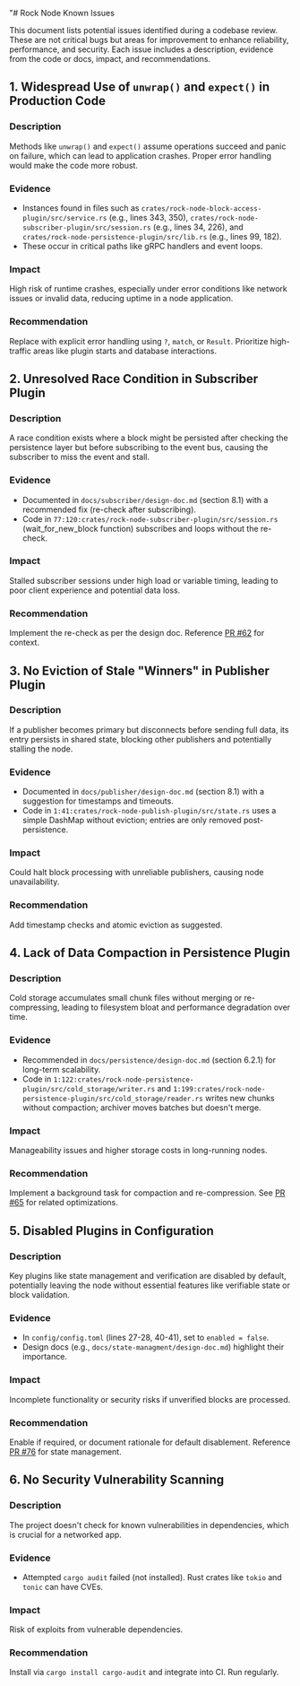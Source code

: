 "# Rock Node Known Issues

This document lists potential issues identified during a codebase review. These are not critical bugs but areas for improvement to enhance reliability, performance, and security. Each issue includes a description, evidence from the code or docs, impact, and recommendations.

## 1. Widespread Use of `unwrap()` and `expect()` in Production Code

### Description
Methods like `unwrap()` and `expect()` assume operations succeed and panic on failure, which can lead to application crashes. Proper error handling would make the code more robust.

### Evidence
- Instances found in files such as `crates/rock-node-block-access-plugin/src/service.rs` (e.g., lines 343, 350), `crates/rock-node-subscriber-plugin/src/session.rs` (e.g., lines 34, 226), and `crates/rock-node-persistence-plugin/src/lib.rs` (e.g., lines 99, 182).
- These occur in critical paths like gRPC handlers and event loops.

### Impact
High risk of runtime crashes, especially under error conditions like network issues or invalid data, reducing uptime in a node application.

### Recommendation
Replace with explicit error handling using `?`, `match`, or `Result`. Prioritize high-traffic areas like plugin starts and database interactions.

## 2. Unresolved Race Condition in Subscriber Plugin

### Description
A race condition exists where a block might be persisted after checking the persistence layer but before subscribing to the event bus, causing the subscriber to miss the event and stall.

### Evidence
- Documented in `docs/subscriber/design-doc.md` (section 8.1) with a recommended fix (re-check after subscribing).
- Code in `77:120:crates/rock-node-subscriber-plugin/src/session.rs` (wait_for_new_block function) subscribes and loops without the re-check.

### Impact
Stalled subscriber sessions under high load or variable timing, leading to poor client experience and potential data loss.

### Recommendation
Implement the re-check as per the design doc. Reference [PR #62](https://github.com/LimeChain/Rock-Node/pull/62) for context.

## 3. No Eviction of Stale \"Winners\" in Publisher Plugin

### Description
If a publisher becomes primary but disconnects before sending full data, its entry persists in shared state, blocking other publishers and potentially stalling the node.

### Evidence
- Documented in `docs/publisher/design-doc.md` (section 8.1) with a suggestion for timestamps and timeouts.
- Code in `1:41:crates/rock-node-publish-plugin/src/state.rs` uses a simple DashMap without eviction; entries are only removed post-persistence.

### Impact
Could halt block processing with unreliable publishers, causing node unavailability.

### Recommendation
Add timestamp checks and atomic eviction as suggested.

## 4. Lack of Data Compaction in Persistence Plugin

### Description
Cold storage accumulates small chunk files without merging or re-compressing, leading to filesystem bloat and performance degradation over time.

### Evidence
- Recommended in `docs/persistence/design-doc.md` (section 6.2.1) for long-term scalability.
- Code in `1:122:crates/rock-node-persistence-plugin/src/cold_storage/writer.rs` and `1:199:crates/rock-node-persistence-plugin/src/cold_storage/reader.rs` writes new chunks without compaction; archiver moves batches but doesn't merge.

### Impact
Manageability issues and higher storage costs in long-running nodes.

### Recommendation
Implement a background task for compaction and re-compression. See [PR #65](https://github.com/LimeChain/Rock-Node/pull/65) for related optimizations.

## 5. Disabled Plugins in Configuration

### Description
Key plugins like state management and verification are disabled by default, potentially leaving the node without essential features like verifiable state or block validation.

### Evidence
- In `config/config.toml` (lines 27-28, 40-41), set to `enabled = false`.
- Design docs (e.g., `docs/state-managment/design-doc.md`) highlight their importance.

### Impact
Incomplete functionality or security risks if unverified blocks are processed.

### Recommendation
Enable if required, or document rationale for default disablement. Reference [PR #76](https://github.com/LimeChain/Rock-Node/pull/76) for state management.

## 6. No Security Vulnerability Scanning

### Description
The project doesn't check for known vulnerabilities in dependencies, which is crucial for a networked app.

### Evidence
- Attempted `cargo audit` failed (not installed). Rust crates like `tokio` and `tonic` can have CVEs.

### Impact
Risk of exploits from vulnerable dependencies.

### Recommendation
Install via `cargo install cargo-audit` and integrate into CI. Run regularly.
